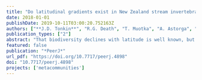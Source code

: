 ```yaml
---
title: "Do latitudinal gradients exist in New Zealand stream invertebrate metacommunities?"
date: 2018-01-01
publishDate: 2019-10-11T03:00:20.752163Z
authors: ["**J.D. Tonkin**", "R.G. Death", "T. Muotka", "A. Astorga", "D.A. Lytle"]
publication_types: ["2"]
abstract: "That biodiversity declines with latitude is well known, but whether a metacommunity process is behind this gradient has received limited attention. We tested the hypothesis that dispersal limitation is progressively replaced by mass effects with increasing latitude, along with a series of related hypotheses. We explored these hypotheses by examining metacommunity structure in stream invertebrate metacommunities spanning the length of New Zealand's two largest islands (~1,300 km), further disentangling the role of dispersal by deconstructing assemblages into strong and weak dispersers. Given the highly dynamic nature of New Zealand streams, our alternative hypothesis was that these systems are so unpredictable (at different stages of post-flood succession) that metacommunity structure is highly context dependent from region to region. We rejected our primary hypotheses, pinning this lack of fit on the strong unpredictability of New Zealand's dynamic stream ecosystems and fauna that has evolved to cope with these conditions. While local community structure turned over along this latitudinal gradient, metacommunity structure was highly context dependent and dispersal traits did not elucidate patterns. Moreover, the emergent metacommunity types exhibited no trends, nor did the important environmental variables. These results provide a cautionary tale for examining singular metacommunities. The considerable level of unexplained contingency suggests that any inferences drawn from one-offsnapshot sampling may be misleading and further points to the need for more studies on temporal dynamics of metacommunity processes."
featured: false
publication: "*PeerJ*"
url_pdf: "https://doi.org/10.7717/peerj.4898"
doi: "10.7717/peerj.4898"
projects: ['metacommunities']
---
```


